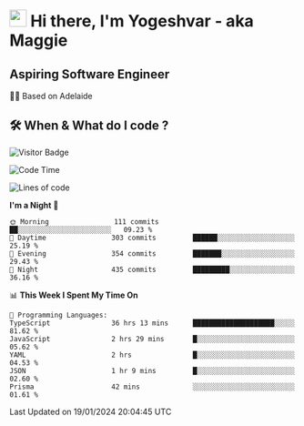 <h1><img src="https://emojis.slackmojis.com/emojis/images/1531849430/4246/blob-sunglasses.gif?1531849430" width="30"/> Hi there, I'm Yogeshvar - aka Maggie</h1>

## Aspiring Software Engineer
🏂🏻  Based on Adelaide 

## 🛠 When & What do I code ?  

![Visitor Badge](https://visitor-badge.feriirawann.repl.co?username=yogeshvar&repo=yogeshvar&label=Visitors&style=plastic&color=%23457BFF&contentType=svg)

<!--START_SECTION:waka-->
![Code Time](http://img.shields.io/badge/Code%20Time-2%2C609%20hrs%2018%20mins-blue)

![Lines of code](https://img.shields.io/badge/From%20Hello%20World%20I%27ve%20Written-4.1%20million%20lines%20of%20code-blue)

**I'm a Night 🦉** 

```text
🌞 Morning                111 commits         ██░░░░░░░░░░░░░░░░░░░░░░░   09.23 % 
🌆 Daytime                303 commits         ██████░░░░░░░░░░░░░░░░░░░   25.19 % 
🌃 Evening                354 commits         ███████░░░░░░░░░░░░░░░░░░   29.43 % 
🌙 Night                  435 commits         █████████░░░░░░░░░░░░░░░░   36.16 % 
```


📊 **This Week I Spent My Time On** 

```text
💬 Programming Languages: 
TypeScript               36 hrs 13 mins      ████████████████████░░░░░   81.62 % 
JavaScript               2 hrs 29 mins       █░░░░░░░░░░░░░░░░░░░░░░░░   05.62 % 
YAML                     2 hrs               █░░░░░░░░░░░░░░░░░░░░░░░░   04.53 % 
JSON                     1 hr 9 mins         █░░░░░░░░░░░░░░░░░░░░░░░░   02.60 % 
Prisma                   42 mins             ░░░░░░░░░░░░░░░░░░░░░░░░░   01.61 % 
```


 Last Updated on 19/01/2024 20:04:45 UTC
<!--END_SECTION:waka-->
